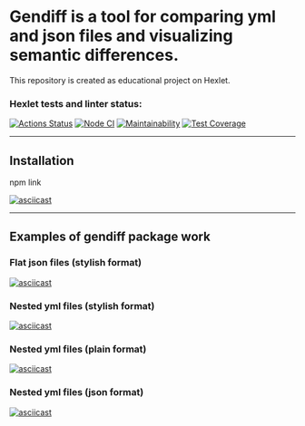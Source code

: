 # Gendiff is a tool for comparing yml and json files and visualizing semantic differences.

This repository is created as educational project on Hexlet.

### Hexlet tests and linter status:
[![Actions Status](https://github.com/justannieannie/frontend-project-lvl2/workflows/hexlet-check/badge.svg)](https://github.com/justannieannie/frontend-project-lvl2/actions)
[![Node CI](https://github.com/justannieannie/frontend-project-lvl2/actions/workflows/node.js.yml/badge.svg)](https://github.com/justannieannie/frontend-project-lvl2/actions/workflows/node.js.yml)
[![Maintainability](https://api.codeclimate.com/v1/badges/cf7816bd59c28689f4e0/maintainability)](https://codeclimate.com/github/justannieannie/frontend-project-lvl2/maintainability)
[![Test Coverage](https://api.codeclimate.com/v1/badges/cf7816bd59c28689f4e0/test_coverage)](https://codeclimate.com/github/justannieannie/frontend-project-lvl2/test_coverage)

---------------------------------------
## Installation
npm link

[![asciicast](https://asciinema.org/a/420058.svg)](https://asciinema.org/a/420058)

---------------------------------------

## Examples of gendiff package work

### Flat json files (stylish format)
[![asciicast](https://asciinema.org/a/419129.svg)](https://asciinema.org/a/419129)

### Nested yml files (stylish format)
[![asciicast](https://asciinema.org/a/412662.svg)](https://asciinema.org/a/412662)

### Nested yml files (plain format)
[![asciicast](https://asciinema.org/a/420051.svg)](https://asciinema.org/a/420051)

### Nested yml files (json format)
[![asciicast](https://asciinema.org/a/420053.svg)](https://asciinema.org/a/420053)
